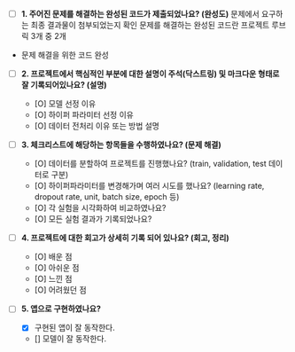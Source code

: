 - [ ]  **1. 주어진 문제를 해결하는 완성된 코드가 제출되었나요? (완성도)**
  문제에서 요구하는 최종 결과물이 첨부되었는지 확인
  문제를 해결하는 완성된 코드란 프로젝트 루브릭 3개 중 2개

  - 문제 해결을 위한 코드 완성

- [ ]  **2. 프로젝트에서 핵심적인 부분에 대한 설명이 주석(닥스트링) 및 마크다운 형태로 잘 기록되어있나요? (설명)**
    - [O]  모델 선정 이유
    - [O]  하이퍼 파라미터 선정 이유
    - [O]  데이터 전처리 이유 또는 방법 설명
          

- [ ]  **3. 체크리스트에 해당하는 항목들을 수행하였나요? (문제 해결)**
    - [O]  데이터를 분할하여 프로젝트를 진행했나요? (train, validation, test 데이터로 구분)
    - [O]  하이퍼파라미터를 변경해가며 여러 시도를 했나요? (learning rate, dropout rate, unit, batch size, epoch 등)
    - [O]  각 실험을 시각화하여 비교하였나요?
    - [O]  모든 실험 결과가 기록되었나요?

- [ ]  **4. 프로젝트에 대한 회고가 상세히 기록 되어 있나요? (회고, 정리)**
    - [O]  배운 점
    - [O]  아쉬운 점
    - [O]  느낀 점
    - [O]  어려웠던 점

- [ ]  **5.  앱으로 구현하였나요?**
    - [X]  구현된 앱이 잘 동작한다.
    - []  모델이 잘 동작한다.
